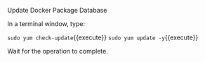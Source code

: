 Update Docker Package Database

In a terminal window, type:

`sudo yum check-update`{{execute}}
`sudo yum update -y`{{execute}}

Wait for the operation to complete.
